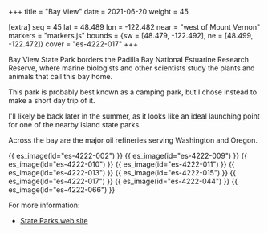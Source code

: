+++
title = "Bay View"
date = 2021-06-20
weight = 45

[extra]
seq = 45
lat = 48.489
lon = -122.482
near = "west of Mount Vernon"
markers = "markers.js"
bounds = {sw = [48.479, -122.492], ne = [48.499, -122.472]}
cover = "es-4222-017"
+++

Bay View State Park borders the Padilla Bay National Estuarine Research Reserve, where marine biologists and other scientists study the plants and animals that call this bay home.

<!-- more -->

This park is probably best known as a camping park, but I chose instead to make a short day trip of it.

I'll likely be back later in the summer, as it looks like an ideal launching point for one of the nearby island state parks.

Across the bay are the major oil refineries serving Washington and Oregon.

{{ es_image(id="es-4222-002") }}
{{ es_image(id="es-4222-009") }}
{{ es_image(id="es-4222-010") }}
{{ es_image(id="es-4222-011") }}
{{ es_image(id="es-4222-013") }}
{{ es_image(id="es-4222-015") }}
{{ es_image(id="es-4222-017") }}
{{ es_image(id="es-4222-044") }}
{{ es_image(id="es-4222-066") }}

For more information:

* [State Parks web site](https://parks.state.wa.us/473/Bay-View)
